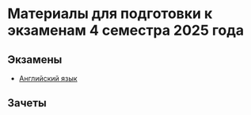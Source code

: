 # Материалы для подготовки к экзаменам 4 семестра 2025 года

## Экзамены

* [Английский язык](https://github.com/Soup-o-Stat/MIREA-SEM-4-EXAM/tree/main/%D0%90%D0%BD%D0%B3%D0%BB%D0%B8%D0%B9%D1%81%D0%BA%D0%B8%D0%B9%20%D1%8F%D0%B7%D1%8B%D0%BA)

## Зачеты
